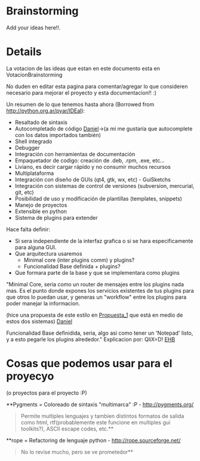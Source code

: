 # Brainstorming #

Add your ideas here!!.


# Details #

La votacion de las ideas que estan en este documento esta en VotacionBrainstorming

No duden en editar esta pagina para comentar/agregar lo que consideren necesario para mejorar el proyecto y esta documentacion!! :)



Un resumen de lo que tenemos hasta ahora (Borrowed from http://python.org.ar/pyar/IDEal):

  * Resaltado de sintaxis
  * Autocompletado de código [Daniel](Daniel.md)->(a mi me gustaría que autocomplete con los datos importados también)
  * Shell integrado
  * Debugger
  * Integración con herramientas de documentación
  * Empaquetador de codigo: creación de .deb, .rpm, .exe, etc...
  * Liviano, es decir cargar rápido y no consumir muchos recursos
  * Multiplataforma
  * Integración con diseño de GUIs (qt4, gtk, wx, etc) - GuiSketchs
  * Integración con sistemas de control de versiones (subversion, mercurial, git, etc)
  * Posibilidad de uso y modificación de plantillas (templates, snippets)
  * Manejo de proyectos
  * Extensible en python
  * Sistema de plugins para extender

Hace falta definir:
  * Si sera independiente de la interfaz grafica o si se hara especificamente para alguna GUI.
  * Que arquitectura usaremos
    * Minimal core (inter plugins comm) y plugins?
    * Funcionalidad Base definida + plugins?
  * Que formara parte de la base y que se implementara como plugins


"Minimal Core, seria como un router de mensajes entre los plugins nada
mas. Es el punto donde expones los servicios existentes de tus plugins
para que otros lo puedan usar, y generas un "workflow" entre los
plugins para poder manejar la informacion.

(hice una propuesta de este estilo en [Propuesta\_1](Propuesta_1.md)  que está en medio
de estos dos sistemas) [Daniel](Daniel.md)

Funcionalidad Base definidida, seria, algo asi como tener un 'Notepad'
listo, y a esto pegarle los plugins alrededor."
Explicacion por: QliX=D! [EHB](aka.md)


# Cosas que podemos usar para el proyecyo #
(o proyectos para el proyecto :P)

**Pygments = Coloreado de sintaxis "multimarca" :P - http://pygments.org/
> Permite multiples lenguajes y tambien distintos formatos de salida como html, rtf(probablemente este funcione en multiples gui toolkits?), ASCII escape codes, etc.**

**rope = Refactoring de lenguaje python - http://rope.sourceforge.net/
> No lo revise mucho, pero se ve prometedor**

